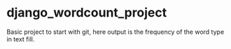 # django_wordcount_project
Basic project to start with git, here output is the frequency of the word type in text fill.

